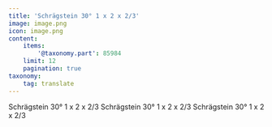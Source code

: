 ```yaml
---
title: 'Schrägstein 30° 1 x 2 x 2/3'
image: image.png
icon: image.png
content:
    items:
        '@taxonomy.part': 85984
    limit: 12
    pagination: true
taxonomy:
    tag: translate
---
```


Schrägstein 30° 1 x 2 x 2/3
Schrägstein 30° 1 x 2 x 2/3
Schrägstein 30° 1 x 2 x 2/3
